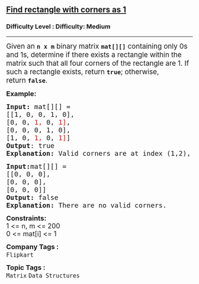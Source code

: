 <h2><a href="https://www.geeksforgeeks.org/problems/find-rectangle-with-corners-as-1--141631/1">Find rectangle with corners as 1</a></h2><h3>Difficulty Level : Difficulty: Medium</h3><hr><div class="problems_problem_content__Xm_eO"><p><span style="font-size: 14pt;">Given an&nbsp;<strong><code data-start="97" data-end="104">n x m</code></strong>&nbsp;binary matrix&nbsp;<strong><code data-start="119" data-end="124">mat[][]</code></strong>&nbsp;containing only 0s and 1s, determine if there exists a rectangle within the matrix such that all four corners of the rectangle are 1. If such a rectangle exists, return&nbsp;<strong><code data-start="294" data-end="300" data-is-only-node="">true</code></strong>; otherwise, return&nbsp;<strong><code data-start="320" data-end="327">false</code></strong>.</span></p>
<p><strong><span style="font-size: 18px;">Example:</span></strong></p>
<pre><span style="font-size: 18px;"><strong>Input: </strong>mat[][] =<br>[[1, 0, 0, 1, 0],
[0, 0, <span style="color: #ff0000;">1,</span> 0, <span style="color: #ff0000;">1]</span>,
[0, 0, 0, 1, 0], 
[1, 0, <span style="color: #ff0000;">1,</span> 0, <span style="color: #ff0000;">1]</span>] </span>
<span style="font-size: 18px;"><strong>Output</strong>: true
<strong>Explanation: </strong>Valid corners are at index (1,2), (1,4), (3,2), (3,4) </span></pre>
<pre><span style="font-size: 18px;"><strong>Input:</strong>mat[][] =<br>[[0, 0, 0],
[0, 0, 0],
[0, 0, 0]]
<strong>Output: </strong>false<br><strong>Explanation: </strong>There are no valid corners.</span></pre>
<p><span style="font-size: 18px;"><strong>Constraints:</strong><br>1 &lt;= n, m &lt;= 200<br>0 &lt;= mat[i] &lt;= 1</span></p></div><p><span style=font-size:18px><strong>Company Tags : </strong><br><code>Flipkart</code>&nbsp;<br><p><span style=font-size:18px><strong>Topic Tags : </strong><br><code>Matrix</code>&nbsp;<code>Data Structures</code>&nbsp;